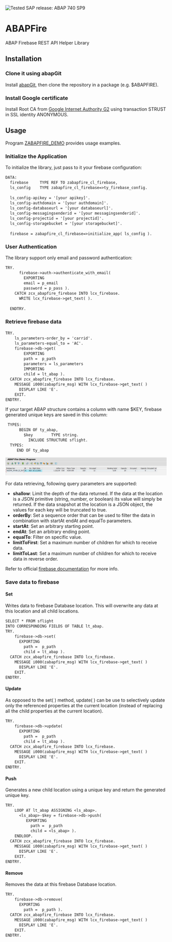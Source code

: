 ![Tested SAP release: ABAP 740 SP9](https://img.shields.io/badge/ABAP-740%20SP9-green.svg?style=flat)

# ABAPFire #
ABAP Firebase REST API Helper Library

## Installation ##

### Clone it using abapGit ##

Install [abapGit](http://larshp.github.io/abapGit/guide-install.html), then clone the repository in a package (e.g. $ABAPFIRE).

### Install Google certificate ###

Install Root CA from [Google Internet Authority G2](https://pki.google.com/) using transaction STRUST in SSL identity ANONYMOUS.

## Usage ##

Program [ZABAPFIRE_DEMO](src/zabapfire_demo.prog.abap) provides usage examples.

### Initialize the Application ###

To initialize the library, just pass to it your firebase configuration:

```abap
DATA:
  firebase     TYPE REF TO zabapfire_cl_firebase,
  ls_config    TYPE zabapfire_cl_firebase=>ty_firebase_config.
  
  ls_config-apikey = '[your apikey]'.
  ls_config-authdomain = '[your authdomain]'.
  ls_config-databaseurl = '[your databaseurl]'.
  ls_config-messagingsenderid = '[your messagingsenderid]'.
  ls_config-projectid = '[your projectid]'.
  ls_config-storagebucket = '[your storagebucket]'.

  firebase = zabapfire_cl_firebase=>initialize_app( ls_config ).
``` 
  
### User Authentication ###
  
The library support only email and password authentication:
  
```abap
TRY.
      firebase->auth->authenticate_with_email(
        EXPORTING
        email = p_email
        password = p_pass ).
    CATCH zcx_abapfire_firebase INTO lcx_firebase.
      WRITE lcx_firebase->get_text( ).

  ENDTRY.
```

### Retrieve firebase data ###

```abap
TRY.
    ls_parameters-order_by = 'carrid'.
    ls_parameters-equal_to = 'AC'.
    firebase->db->get(
        EXPORTING
        path =  p_path
        parameters = ls_parameters
        IMPORTING
        child = lt_abap ).
  CATCH zcx_abapfire_firebase INTO lcx_firebase.
    MESSAGE i000(zabapfire_msg) WITH lcx_firebase->get_text( )
      DISPLAY LIKE 'E'.
    EXIT.
ENDTRY.

```

If your target ABAP structure contains a column with name $KEY, firebase generated unique keys are saved in this column:

```abap
 TYPES:
      BEGIN OF ty_abap,
        $key        TYPE string.
          INCLUDE STRUCTURE sflight.
  TYPES:
     END OF ty_abap
```
![retrieve firebase keys](/docs/img/retrieve_keys.JPG)

For data retrieving, following query parameters are supported:
* **shallow**: Limit the depth of the data returned. If the data at the location is a JSON primitive (string, number, or boolean) its value will simply be returned. If the data snapshot at the location is a JSON object, the values for each key will be truncated to true.
* **orderBy**: Set a sequence order that can be used to filter the data in combination with startAt endAt and equalTo parameters.
* **startAt**: Set an arbitrary starting point.
* **endAt**: Set an arbitrary ending point.
* **equalTo**: Filter on specific value.
* **limitToFirst**: Set a maximum number of children for which to receive data.
* **limitToLast**: Set a maximum number of children for which to receive data in reverse order.

Refer to official [firebase documentation](https://firebase.google.com/docs/database/rest/retrieve-data) for more info.

### Save data to firebase ###

#### Set ####

Writes data to firebase Database location.
This will overwrite any data at this location and all child locations.

```abap
SELECT * FROM sflight
INTO CORRESPONDING FIELDS OF TABLE lt_abap.
TRY.
    firebase->db->set(
      EXPORTING
        path =  p_path
        child = lt_abap ).
  CATCH zcx_abapfire_firebase INTO lcx_firebase.
    MESSAGE i000(zabapfire_msg) WITH lcx_firebase->get_text( )
      DISPLAY LIKE 'E'.
    EXIT.
ENDTRY.
```

#### Update ####

As opposed to the set( ) method, update( ) can be use to selectively update only the referenced properties at the current location (instead of replacing all the child properties at the current location).


```abap
TRY.
    firebase->db->update(
      EXPORTING
        path =  p_path
        child = lt_abap ).
  CATCH zcx_abapfire_firebase INTO lcx_firebase.
    MESSAGE i000(zabapfire_msg) WITH lcx_firebase->get_text( )
      DISPLAY LIKE 'E'.
    EXIT.
ENDTRY.
```

#### Push ####

Generates a new child location using a unique key and return the generated unique key.

```abap
TRY.
    LOOP AT lt_abap ASSIGNING <ls_abap>.
      <ls_abap>-$key = firebase->db->push(
         EXPORTING
           path =  p_path
           child = <ls_abap> ).
    ENDLOOP.
  CATCH zcx_abapfire_firebase INTO lcx_firebase.
    MESSAGE i000(zabapfire_msg) WITH lcx_firebase->get_text( )
      DISPLAY LIKE 'E'.
    EXIT.
ENDTRY.
```

#### Remove ####

Removes the data at this firebase Database location.

```abap
TRY.
    firebase->db->remove(
      EXPORTING
        path =  p_path ).
  CATCH zcx_abapfire_firebase INTO lcx_firebase.
    MESSAGE i000(zabapfire_msg) WITH lcx_firebase->get_text( )
      DISPLAY LIKE 'E'.
    EXIT.
ENDTRY.
```
